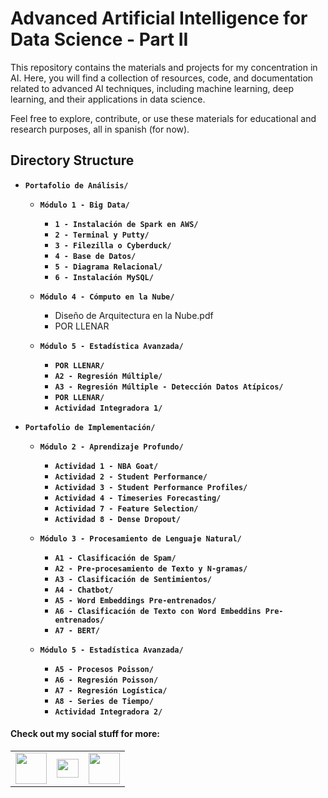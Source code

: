 # Advanced Artificial Intelligence for Data Science - Part II

This repository contains the materials and projects for my concentration in AI. Here, you will find a collection of resources, code, and documentation related to advanced AI techniques, including machine learning, deep learning, and their applications in data science.

Feel free to explore, contribute, or use these materials for educational and research purposes, all in spanish (for now).

## Directory Structure

- **`Portafolio de Análisis/`**
  - **`Módulo 1 - Big Data/`**
    - **`1 - Instalación de Spark en AWS/`**
    - **`2 - Terminal y Putty/`**
    - **`3 - Filezilla o Cyberduck/`**
    - **`4 - Base de Datos/`**
    - **`5 - Diagrama Relacional/`**
    - **`6 - Instalación MySQL/`**
      
  - **`Módulo 4 - Cómputo en la Nube/`**
    - Diseño de Arquitectura en la Nube.pdf
    - POR LLENAR
      
  - **`Módulo 5 - Estadística Avanzada/`**
    - **`POR LLENAR/`**
    - **`A2 - Regresión Múltiple/`**
    - **`A3 - Regresión Múltiple - Detección Datos Atípicos/`**
    - **`POR LLENAR/`**
    - **`Actividad Integradora 1/`**
  

- **`Portafolio de Implementación/`**
  - **`Módulo 2 - Aprendizaje Profundo/`**
    - **`Actividad 1 - NBA Goat/`**
    - **`Actividad 2 - Student Performance/`**
    - **`Actividad 3 - Student Performance Profiles/`**
    - **`Actividad 4 - Timeseries Forecasting/`**
    - **`Actividad 7 - Feature Selection/`**
    - **`Actividad 8 - Dense Dropout/`**
  
  - **`Módulo 3 - Procesamiento de Lenguaje Natural/`**
    - **`A1 - Clasificación de Spam/`**
    - **`A2 - Pre-procesamiento de Texto y N-gramas/`**
    - **`A3 - Clasificación de Sentimientos/`**
    - **`A4 - Chatbot/`**
    - **`A5 - Word Embeddings Pre-entrenados/`**
    - **`A6 - Clasificación de Texto con Word Embeddins Pre-entrenados/`**
    - **`A7 - BERT/`**
  
  - **`Módulo 5 - Estadística Avanzada/`**
    - **`A5 - Procesos Poisson/`**
    - **`A6 - Regresión Poisson/`**
    - **`A7 - Regresión Logística/`**
    - **`A8 - Series de Tiempo/`**
    - **`Actividad Integradora 2/`**


#### Check out my social stuff for more:


<table>
    <tbody>
        <tr>
            <td><a href="https://medium.com/@hibrantapia">
            <img height="50" src="https://www.vectorlogo.zone/logos/medium/medium-ar21.svg" />
            </a></td>
            <td><a href="https://twitter.com/HibranTapia">
            <img width = "35" height="30" src="https://cdn2.iconfinder.com/data/icons/threads-by-instagram/24/x-logo-twitter-new-brand-512.png" /> </a></td>
            <td><a href="https://www.linkedin.com/in/hibrantapia/">
            <img height="50" src="https://www.vectorlogo.zone/logos/linkedin/linkedin-ar21.svg" />
            </a></td>
